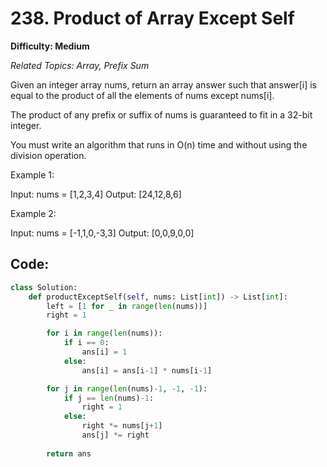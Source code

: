 # 238. Product of Array Except Self

**Difficulty: Medium**

*Related Topics: Array, Prefix Sum*

Given an integer array nums, return an array answer such that answer[i] is equal to the product of all the elements of nums except nums[i].

The product of any prefix or suffix of nums is guaranteed to fit in a 32-bit integer.

You must write an algorithm that runs in O(n) time and without using the division operation.

Example 1:

Input: nums = [1,2,3,4]
Output: [24,12,8,6]

Example 2:

Input: nums = [-1,1,0,-3,3]
Output: [0,0,9,0,0]

## Code:

```python
class Solution:
    def productExceptSelf(self, nums: List[int]) -> List[int]:
        left = [1 for _ in range(len(nums))]
        right = 1

        for i in range(len(nums)):
            if i == 0:
                ans[i] = 1
            else:
                ans[i] = ans[i-1] * nums[i-1]

        for j in range(len(nums)-1, -1, -1):
            if j == len(nums)-1:
                right = 1
            else:
                right *= nums[j+1]
                ans[j] *= right
                
        return ans
```
